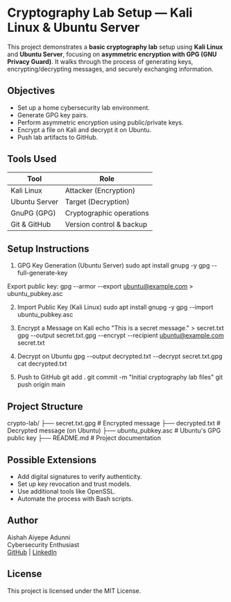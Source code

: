 # Cryptography Lab Setup — Kali Linux & Ubuntu Server
This project demonstrates a **basic cryptography lab** setup using **Kali Linux** and **Ubuntu Server**, focusing on **asymmetric encryption with GPG (GNU Privacy Guard)**. It walks through the process of generating keys, encrypting/decrypting messages, and securely exchanging information.

## Objectives
- Set up a home cybersecurity lab environment.
- Generate GPG key pairs.
- Perform asymmetric encryption using public/private keys.
- Encrypt a file on Kali and decrypt it on Ubuntu.
- Push lab artifacts to GitHub.

## Tools Used
| Tool           | Role                      |
|----------------|---------------------------|
| Kali Linux     | Attacker (Encryption)     |
| Ubuntu Server  | Target (Decryption)       |
| GnuPG (GPG)    | Cryptographic operations  |
| Git & GitHub   | Version control & backup  |

## Setup Instructions
1. GPG Key Generation (Ubuntu Server)
sudo apt install gnupg -y
gpg --full-generate-key

Export public key:
gpg --armor --export ubuntu@example.com > ubuntu_pubkey.asc

2. Import Public Key (Kali Linux)
sudo apt install gnupg -y
gpg --import ubuntu_pubkey.asc

3. Encrypt a Message on Kali
echo "This is a secret message." > secret.txt
gpg --output secret.txt.gpg --encrypt --recipient ubuntu@example.com secret.txt

4. Decrypt on Ubuntu
gpg --output decrypted.txt --decrypt secret.txt.gpg
cat decrypted.txt

5. Push to GitHub
git add .
git commit -m "Initial cryptography lab files"
git push origin main

## Project Structure
crypto-lab/
├── secret.txt.gpg          # Encrypted message
├── decrypted.txt           # Decrypted message (on Ubuntu)
├── ubuntu_pubkey.asc       # Ubuntu's GPG public key
├── README.md               # Project documentation

## Possible Extensions

- Add digital signatures to verify authenticity.
- Set up key revocation and trust models.
- Use additional tools like OpenSSL.
- Automate the process with Bash scripts.

## Author
Aishah Aiyepe Adunni  
Cybersecurity Enthusiast  
[GitHub](https://github.com/Aishah205) | [LinkedIn](https://linkedin.com/in/aiyepeayishat)

## License
This project is licensed under the MIT License.
